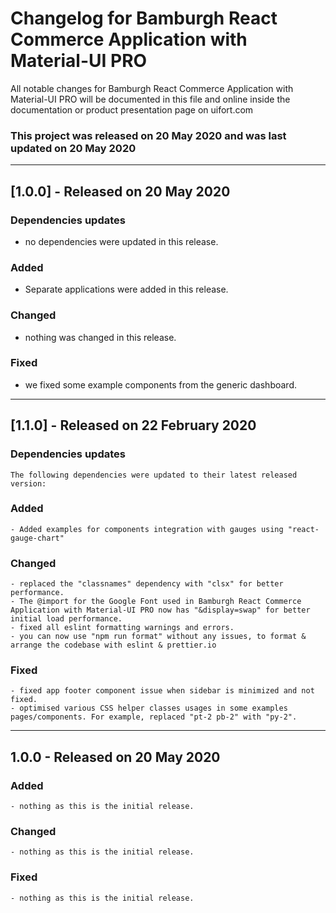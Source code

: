 # Changelog for Bamburgh React Commerce Application with Material-UI PRO

All notable changes for Bamburgh React Commerce Application with Material-UI PRO will be documented in this file and online inside the documentation or product presentation page on uifort.com

### This project was released on 20 May 2020 and was last updated on 20 May 2020

----------------------------------------------

## [1.0.0] - Released on 20 May 2020

### Dependencies updates

- no dependencies were updated in this release.

### Added
- Separate applications were added in this release.
### Changed

- nothing was changed in this release.

### Fixed

- we fixed some example components from the generic dashboard.

----------------------------------------------

## [1.1.0] - Released on  22 February 2020

### Dependencies updates
    The following dependencies were updated to their latest released version:


### Added
    - Added examples for components integration with gauges using "react-gauge-chart"
### Changed
    - replaced the "classnames" dependency with "clsx" for better performance.
    - The @import for the Google Font used in Bamburgh React Commerce Application with Material-UI PRO now has "&display=swap" for better initial load performance.
    - fixed all eslint formatting warnings and errors.
    - you can now use "npm run format" without any issues, to format & arrange the codebase with eslint & prettier.io
### Fixed
    - fixed app footer component issue when sidebar is minimized and not fixed.
    - optimised various CSS helper classes usages in some examples pages/components. For example, replaced "pt-2 pb-2" with "py-2".

----------------------------------------------

## 1.0.0 - Released on 20 May 2020

### Added

    - nothing as this is the initial release.

### Changed

    - nothing as this is the initial release.

### Fixed

    - nothing as this is the initial release.

